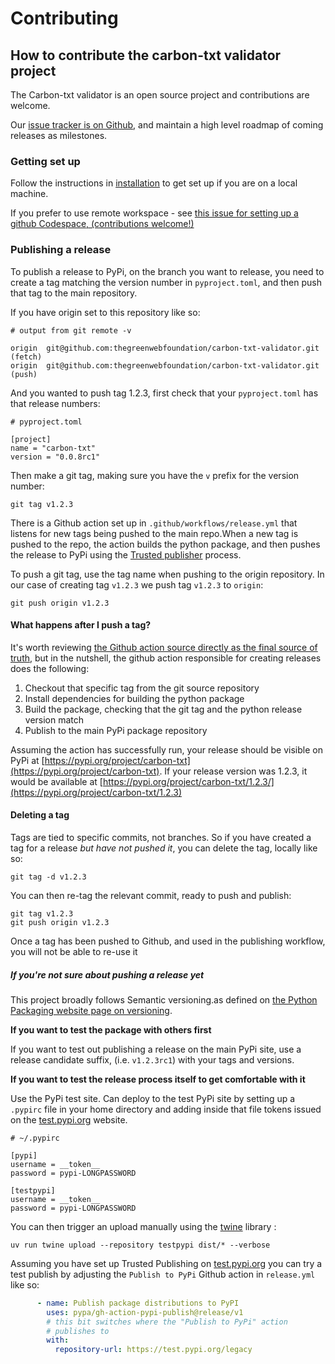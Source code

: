 # Contributing

## How to contribute the carbon-txt validator project

The Carbon-txt validator is an open source project and contributions are welcome.

Our [issue tracker is on Github](https://github.com/thegreenwebfoundation/carbon-txt-validator/issues), and maintain a high level roadmap of coming releases as milestones.



### Getting set up

Follow the instructions in [installation](installation.md) to get set up if you are on a local machine.

If you prefer to use remote workspace - see [this issue for setting up a github Codespace, (contributions welcome!)](https://github.com/thegreenwebfoundation/carbon-txt-validator/issues/29)


### Publishing a release

To publish a release to PyPi, on the branch you want to release, you need to create a tag matching the version number in `pyproject.toml`, and then push that tag to the main repository.

If you have origin set to this repository like so:

```
# output from git remote -v

origin  git@github.com:thegreenwebfoundation/carbon-txt-validator.git (fetch)
origin  git@github.com:thegreenwebfoundation/carbon-txt-validator.git (push)
```

And you wanted to push tag 1.2.3, first check that your `pyproject.toml` has that release numbers:

```
# pyproject.toml

[project]
name = "carbon-txt"
version = "0.0.8rc1"
```

Then make a git tag, making sure you have the `v` prefix for the version number:

```
git tag v1.2.3
```

There is a Github action set up in `.github/workflows/release.yml` that listens for new tags being pushed to the main repo.When a new tag is pushed to the repo, the action builds the python package, and then pushes the release to PyPi using the [Trusted publisher](https://docs.pypi.org/trusted-publishers/) process.

To push a git tag, use the tag name when pushing to the origin repository. In our case of creating  tag `v1.2.3` we push tag `v1.2.3` to `origin`:

```
git push origin v1.2.3
```

#### What happens after I push a tag?

It's worth reviewing [the Github action source directly as the final source of truth](https://github.com/thegreenwebfoundation/carbon-txt-validator/blob/main/.github/workflows/release.yml), but in the nutshell, the github action responsible for creating releases does the following:

1. Checkout that specific tag from the git source repository
2. Install dependencies for building the python package
3. Build the package, checking that the git tag and the python release version match
4. Publish to the main PyPi package repository

Assuming the action has successfully run, your release should be visible on PyPi at [https://pypi.org/project/carbon-txt](https://pypi.org/project/carbon-txt). If your release version was 1.2.3, it would be available at [https://pypi.org/project/carbon-txt/1.2.3/](https://pypi.org/project/carbon-txt/1.2.3)


#### Deleting a tag

Tags are tied to specific commits, not branches. So if you have created a tag for a release _but have not pushed it_, you can delete the tag, locally like so:

```
git tag -d v1.2.3
```

You can then re-tag the relevant commit, ready to push and publish:

```
git tag v1.2.3
git push origin v1.2.3
```

Once a tag has been pushed to Github, and used in the publishing workflow, you will not be able to re-use it

##### If you're not sure about pushing a release yet

This project broadly follows Semantic versioning.as defined on [the Python Packaging website page on versioning](https://packaging.python.org/en/latest/discussions/versioning/).

**If you want to test the package with others first**

If you want to test out publishing a release on the main PyPi site, use a release candidate suffix, (i.e. `v1.2.3rc1`) with your tags and versions.

**If you want to test the release process itself to get comfortable with it**

Use the PyPi test site. Can deploy to the test PyPi site by setting up a `.pypirc` file in your home directory and adding inside that file tokens issued on the [test.pypi.org](https://test.pypi.org) website.

```
# ~/.pypirc

[pypi]
username = __token__
password = pypi-LONGPASSWORD

[testpypi]
username = __token__
password = pypi-LONGPASSWORD
```

You can then trigger an upload manually using the [twine](https://pypi.org/project/twine/) library :

```
uv run twine upload --repository testpypi dist/* --verbose
```

Assuming you have set up Trusted Publishing on [test.pypi.org](https://test.pypi.org) you can try a test publish by adjusting the `Publish to PyPi` Github action in `release.yml` like so:

```yaml
      - name: Publish package distributions to PyPI
        uses: pypa/gh-action-pypi-publish@release/v1
        # this bit switches where the "Publish to PyPi" action
        # publishes to
        with:
          repository-url: https://test.pypi.org/legacy
```
